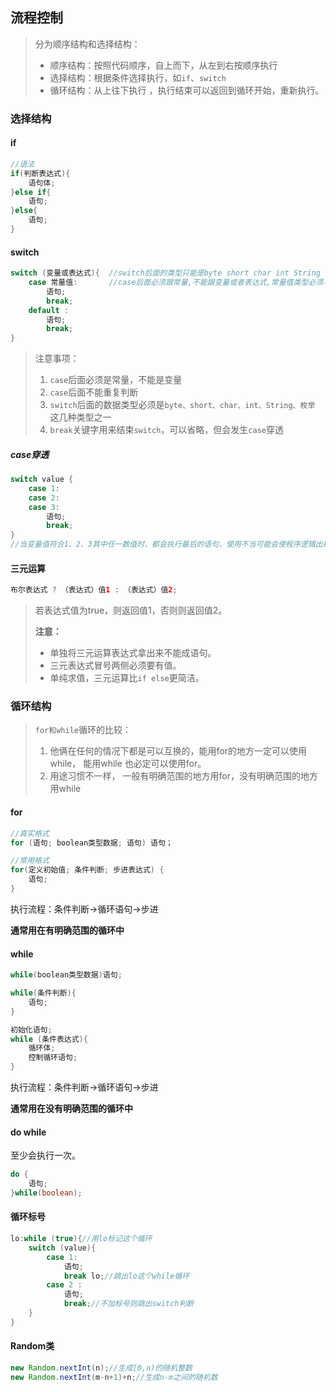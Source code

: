 ## 流程控制

> 分为顺序结构和选择结构：
>
> - 顺序结构：按照代码顺序，自上而下，从左到右按顺序执行
> - 选择结构：根据条件选择执行，如`if`、`switch`
> - 循环结构：从上往下执行 ，执行结束可以返回到循环开始，重新执行。

### 选择结构

#### if

```java
//语法
if(判断表达式){
    语句体;
}else if{
    语句;
}else{
    语句;
}
```

#### switch

```java
switch (变量或表达式){  //switch后面的类型只能是byte short char int String 枚举
    case 常量值:		//case后面必须跟常量,不能跟变量或者表达式,常量值类型必须与switch的变量或表达式类型一致
        语句;
        break;
    default :
        语句;
        break;
}
```

>注意事项：
>
>1. `case`后面必须是常量，不能是变量
>2. `case`后面不能重复判断
>3. `switch`后面的数据类型必须是`byte、short、char、int、String、枚举` 这几种类型之一
>4. `break`关键字用来结束`switch`，可以省略，但会发生`case`穿透

##### case穿透

```java
switch value {
    case 1:
    case 2:
    case 3:
        语句;
        break;
}
//当变量值符合1、2、3其中任一数值时，都会执行最后的语句，使用不当可能会使程序逻辑出错
```

#### 三元运算

```java
布尔表达式 ? （表达式）值1 : （表达式）值2;
```

> 若表达式值为true，则返回值1，否则则返回值2。
>
> **注意：**
>
> - 单独将三元运算表达式拿出来不能成语句。
> - 三元表达式冒号两侧必须要有值。
> - 单纯求值，三元运算比`if else`更简洁。



### 循环结构

>`for和while`循环的比较：
>
>1. 他俩在任何的情况下都是可以互换的，能用for的地方一定可以使用while， 能用while 也必定可以使用for。
>2. 用途习惯不一样， 一般有明确范围的地方用for，没有明确范围的地方用while 

#### for

```java
//真实格式
for (语句; boolean类型数据; 语句) 语句；
```

```java
//常用格式
for(定义初始值; 条件判断; 步进表达式) {
    语句;
}
```

执行流程：条件判断->循环语句->步进

**通常用在有明确范围的循环中**



#### while

```java
while(boolean类型数据)语句;
```

```java
while(条件判断){
    语句;
}
```

```java
初始化语句;
while (条件表达式){
	循环体;
	控制循环语句;
}
```

执行流程：条件判断->循环语句->步进

**通常用在没有明确范围的循环中**



#### do while

至少会执行一次。

```java
do {
 	语句;   
}while(boolean);
```



#### 循环标号

```java
lo:while (true){//用lo标记这个循环
    switch (value){
        case 1:
            语句;
            break lo;//跳出lo这个while循环
        case 2 :
            语句;
            break;//不加标号则跳出switch判断
    }
}
```

 

#### Random类

```java
new Random.nextInt(n);//生成[0,n)的随机整数
new Random.nextInt(m-n+1)+n;//生成n-m之间的随机数
```



